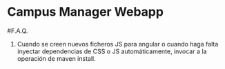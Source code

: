 # Campus Manager Webapp

#F.A.Q.
1. Cuando se creen nuevos ficheros JS para angular o cuando haga falta inyectar dependencias de CSS o JS automáticamente, invocar a la operación de maven install.